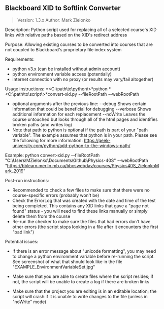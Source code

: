 Blackboard XID to Softlink Converter
------------------------------------

>Version: 1.3.x
>Author: Mark Zielonko

Description: Python script used for replacing all of a selected course's XID
  links with relative paths based on the XID's redirect address

Purpose: Allowing existing courses to be converted into courses that are not
  coupled to Blackboard's proprietary file index system

Requirements:
  - python v3.x (can be installed without admin account)
  - python environment variable access (potentially)
  - internet connection with no proxy (or results may vary/fail altogether)

Usage instructions:
  *<C:\\path\\to\\python\\>*python *<C:\\path\\to\\script\\>*convert-xid.py --fileRootPath *<path to course stored on HDD>* --webRootPath *<webdav address for course>*

  - optional arguments after the previous line:
    --debug         Shows certain information that could be beneficial for debugging
    --verbose       Shows additional information for each replacement
    --noWrite       Leaves the course untouched but looks through all of the html pages and identifies broken paths (and writes log)
  - Note that path to python is optional if the path is part of your "path variable". The example assumes that python is in your
    path. Please see the following for more information: https://geek-university.com/python/add-python-to-the-windows-path/

Example:
  python convert-xid.py --fileRootPath "C:\\Users\\MZielonko\\Documents\\Github\\Physics-40S" --webRootPath "https://bblearn.merlin.mb.ca/bbcswebdav/courses/Physics40S_ZielonkoMark_2019"

Post-run instructions:
  - Recommended to check a few files to make sure that there were no course-specific errors (probably won't be)
  - Check the ErrorLog that was created with the date and time of the test being completed.
    This contains any XID links that gave a "page not found" status - you will need to find these links manually
    or simply delete them from the course
  - Re-run the checker to make sure the files that had errors don't have other errors (the script stops looking
    in a file after it encounters the first "bad link")

Potential issues:
  - If there is an error message about "unicode formatting", you may need to
    change a python environment variable before re-running the script. See
    screenshot of what that should look like in the file "EXAMPLE_EnvironmentVariableSet.jpg"

  - Make sure that you are able to create files where the script resides; if
    not, the script will be unable to create a log if there are broken links

  - Make sure that the project you are editing is in an editable location; the
    script will crash if it is unable to write changes to the file (unless in
    "noWrite" mode)
